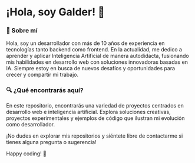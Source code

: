 # ¡Hola, soy Galder! 👋

### 💼 Sobre mí
Hola, soy un desarrollador con más de 10 años de experiencia en tecnologías tanto backend como frontend. En la actualidad, me dedico a aprender y aplicar Inteligencia Artificial de manera autodidacta, fusionando mis habilidades en desarrollo web con soluciones innovadoras basadas en IA. Siempre estoy en busca de nuevos desafíos y oportunidades para crecer y compartir mi trabajo.

### 🔍 ¿Qué encontrarás aquí?
En este repositorio, encontrarás una variedad de proyectos centrados en desarrollo web e inteligencia artificial. Explora soluciones creativas, proyectos experimentales y ejemplos de código que ilustran mi evolución como desarrollador.


¡No dudes en explorar mis repositorios y siéntete libre de contactarme si tienes alguna pregunta o sugerencia!

Happy coding! 🚀
